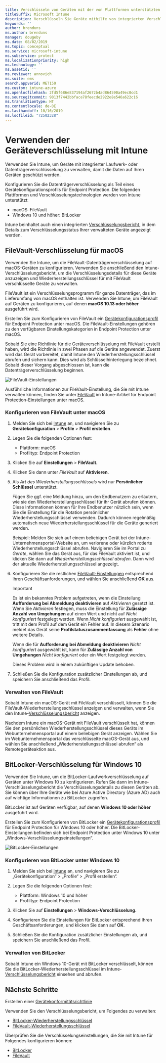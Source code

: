 ```yaml
---
title: Verschlüsseln von Geräten mit der von Plattformen unterstützten Verschlüsselungsmethode
titleSuffix: Microsoft Intune
description: Verschlüsseln Sie Geräte mithilfe von integrierten Verschlüsselungsmethoden wie BitLocker oder FileVault, und verwalten Sie die Wiederherstellungsschlüssel für diese verschlüsselten Geräte über das Intune-Portal.
keywords: ''
author: brenduns
ms.author: brenduns
manager: dougeby
ms.date: 08/02/2019
ms.topic: conceptual
ms.service: microsoft-intune
ms.subservice: protect
ms.localizationpriority: high
ms.technology: ''
ms.assetid: ''
ms.reviewer: annovich
ms.suite: ems
search.appverid: MET150
ms.custom: intune-azure
ms.openlocfilehash: 2fd5f686e837194af2672b4ad864590a49ec0cd1
ms.sourcegitcommit: 9013f7442bbface78feecde2922e8e546a622c16
ms.translationtype: HT
ms.contentlocale: de-DE
ms.lasthandoff: 10/16/2019
ms.locfileid: "72502328"
---
```

# <a name="use-device-encryption-with-intune"></a>Verwenden der Geräteverschlüsselung mit Intune  

Verwenden Sie Intune, um Geräte mit integrierter Laufwerk- oder Datenträgerverschlüsselung zu verwalten, damit die Daten auf Ihren Geräten geschützt werden.  

Konfigurieren Sie die Datenträgerverschlüsselung als Teil eines Gerätekonfigurationsprofils für Endpoint Protection. Die folgenden Plattformen und Verschlüsselungstechnologien werden von Intune unterstützt:  
- macOS: FileVault   
- Windows 10 und höher: BitLocker  

Intune beinhaltet auch einen integrierten [Verschlüsselungsbericht](encryption-monitor.md), in dem Details zum Verschlüsselungsstatus Ihrer verwalteten Geräte angezeigt werden.  

## <a name="filevault-encryption-for-macos"></a>FileVault-Verschlüsselung für macOS  

Verwenden Sie Intune, um die FileVault-Datenträgerverschlüsselung auf macOS-Geräten zu konfigurieren. Verwenden Sie anschließend den Intune-Verschlüsselungsbericht, um die Verschlüsselungsdetails für diese Geräte anzuzeigen und Wiederherstellungsschlüssel für mit FileVault verschlüsselte Geräte zu verwalten.  

FileVault ist ein Verschlüsselungsprogramm für ganze Datenträger, das im Lieferumfang von macOS enthalten ist. Verwenden Sie Intune, um FileVault auf Geräten zu konfigurieren, auf denen **macOS 10.13 oder höher** ausgeführt wird.  

Erstellen Sie zum Konfigurieren von FileVault ein [Gerätekonfigurationsprofil](../configuration/device-profile-create.md) für Endpoint Protection unter macOS. Die FileVault-Einstellungen gehören zu den verfügbaren Einstellungskategorien in Endpoint Protection unter macOS.  

Sobald Sie eine Richtlinie für die Geräteverschlüsselung mit FileVault erstellt haben, wird die Richtlinie in zwei Phasen auf die Geräte angewendet. Zuerst wird das Gerät vorbereitet, damit Intune den Wiederherstellungsschlüssel abrufen und sichern kann. Dies wird als Schlüsselhinterlegung bezeichnet. Sobald dieser Vorgang abgeschlossen ist, kann die Datenträgerverschlüsselung beginnen.

![FileVault-Einstellungen](./media/encrypt-devices/filevault-settings.png)

Ausführliche Informationen zur FileVault-Einstellung, die Sie mit Intune verwalten können, finden Sie unter [FileVault](endpoint-protection-macos.md#filevault) im Intune-Artikel für Endpoint Protection-Einstellungen unter macOS.  

### <a name="how-to-configure-macos-filevault"></a>Konfigurieren von FileVault unter macOS 

1. Melden Sie sich bei [Intune](https://go.microsoft.com/fwlink/?linkid=2090973) an, und navigieren Sie zu **Gerätekonfiguration** > **Profile** > **Profil erstellen**.  

2. Legen Sie die folgenden Optionen fest:  

   - Plattform: macOS  
   - Profiltyp: Endpoint Protection  

3. Klicken Sie auf **Einstellungen** > **FileVault**.  

4. Klicken Sie dann unter *FileVault* auf **Aktivieren**.  

5. Als *Art des Wiederherstellungsschlüssels* wird nur **Persönlicher Schlüssel** unterstützt.  

   Fügen Sie ggf. eine Meldung hinzu, um den Endbenutzern zu erläutern, wie sie den Wiederherstellungsschlüssel für ihr Gerät abrufen können. Diese Informationen können für Ihre Endbenutzer nützlich sein, wenn Sie die Einstellung für die Rotation persönlicher Wiederherstellungsschlüssel verwenden. Dadurch können regelmäßig automatisch neue Wiederherstellungsschlüssel für die Geräte generiert werden.  

   Beispiel: Melden Sie sich auf einem beliebigen Gerät bei der Intune-Unternehmensportal-Website an, um verlorene oder kürzlich rotierte Wiederherstellungsschlüssel abrufen. Navigieren Sie im Portal zu *Geräte*, wählen Sie das Gerät aus, für das FileVault aktiviert ist, und klicken Sie dann auf *Wiederherstellungsschlüssel abrufen*. Dann wird der aktuelle Wiederherstellungsschlüssel angezeigt.  

6. Konfigurieren Sie die restlichen [FileVault-Einstellungen](endpoint-protection-macos.md#filevault) entsprechend Ihren Geschäftsanforderungen, und wählen Sie anschließend **OK** aus.  

   > [!IMPORTANT]  
   > Es ist ein bekanntes Problem aufgetreten, wenn die Einstellung **Aufforderung bei Abmeldung deaktivieren** auf *Aktivieren* gesetzt ist. Wenn Sie *Aktivieren* festlegen, muss die Einstellung für **Zulässige Anzahl von Umgehungen** auf einen Wert und nicht auf *Nicht konfiguriert* festgelegt werden. Wenn *Nicht konfiguriert* ausgewählt ist, tritt mit dem Profil auf dem Gerät ein Fehler auf. In diesem Szenario meldet das Gerät seine **Profilstatuszusammenfassung** als **Fehler** ohne weitere Details.
   > 
   > Wenn die für **Aufforderung bei Abmeldung deaktivieren** *Nicht konfiguriert* ausgewählt ist, kann für **Zulässige Anzahl von Umgehungen** *Nicht konfiguriert* oder ein Wert festgelegt werden.  
   > 
   > Dieses Problem wird in einem zukünftigen Update behoben. 

7. Schließen Sie die Konfiguration zusätzlicher Einstellungen ab, und speichern Sie anschließend das Profil.  

### <a name="manage-filevault"></a>Verwalten von FileVault  

Sobald Intune ein macOS-Gerät mit FileVault verschlüsselt, können Sie die FileVault-Wiederherstellungsschlüssel anzeigen und verwalten, wenn Sie den Intune-[Verschlüsselungsbericht](encryption-monitor.md) anzeigen.  

Nachdem Intune ein macOS-Gerät mit FileVault verschlüsselt hat, können Sie den persönlichen Wiederherstellungsschlüssel dieses Geräts im Webunternehmensportal auf einem beliebigen Gerät anzeigen. Wählen Sie im Webunternehmensportal das verschlüsselte macOS-Gerät aus, und wählen Sie anschließend „Wiederherstellungsschlüssel abrufen“ als Remotegeräteaktion aus. 

## <a name="bitlocker-encryption-for-windows-10"></a>BitLocker-Verschlüsselung für Windows 10  

Verwenden Sie Intune, um die BitLocker-Laufwerkverschlüsselung auf Geräten unter Windows 10 zu konfigurieren. Rufen Sie dann im Intune-Verschlüsselungsbericht die Verschlüsselungsdetails zu diesen Geräten ab. Sie können über Ihre Geräte wie bei Azure Active Directory (Azure AD) auch auf wichtige Informationen zu BitLocker zugreifen.  

BitLocker ist auf Geräten verfügbar, auf denen **Windows 10 oder höher** ausgeführt wird.  

Erstellen Sie zum Konfigurieren von BitLocker ein [Gerätekonfigurationsprofil](../configuration/device-profile-create.md) für Endpoint Protection für Windows 10 oder höher. Die BitLocker-Einstellungen befinden sich bei Endpoint Protection unter Windows 10 unter „Windows-Verschlüsselungseinstellungen“.    

![BitLocker-Einstellungen](./media/encrypt-devices/bitlocker-settings.png) 

### <a name="how-to-configure-windows-10-bitlocker"></a>Konfigurieren von BitLocker unter Windows 10  

1. Melden Sie sich bei [Intune](https://go.microsoft.com/fwlink/?linkid=2090973) an, und navigieren Sie zu „Gerätekonfiguration“ > „Profile“ > „Profil erstellen“.  

2. Legen Sie die folgenden Optionen fest:  
   - Plattform: Windows 10 und höher  
   - Profiltyp: Endpoint Protection  

3. Klicken Sie auf **Einstellungen** > **Windows-Verschlüsselung**.

4. Konfigurieren Sie die Einstellungen für BitLocker entsprechend Ihren Geschäftsanforderungen, und klicken Sie dann auf **OK**.  

5. Schließen Sie die Konfiguration zusätzlicher Einstellungen ab, und speichern Sie anschließend das Profil.  

### <a name="manage-bitlocker"></a>Verwalten von BitLocker  

Sobald Intune ein Windows 10-Gerät mit BitLocker verschlüsselt, können Sie die BitLocker-Wiederherstellungsschlüssel im Intune-[Verschlüsselungsbericht](encryption-monitor.md) einsehen und abrufen.  

## <a name="next-steps"></a>Nächste Schritte  

Erstellen einer [Gerätekonformitätsrichtlinie](compliance-policy-create-windows.md)  

Verwenden Sie den Verschlüsselungsbericht, um Folgendes zu verwalten:  
- [BitLocker-Wiederherstellungsschlüssel](encryption-monitor.md#bitlocker-recovery-keys)
- [FileVault-Wiederherstellungsschlüssel](encryption-monitor.md#filevault-recovery-keys)

Überprüfen Sie die Verschlüsselungseinstellungen, die Sie mit Intune für Folgendes konfigurieren können:  
- [BitLocker](endpoint-protection-windows-10.md#windows-encryption)  
- [FileVault](endpoint-protection-macos.md#filevault)  
 
 
